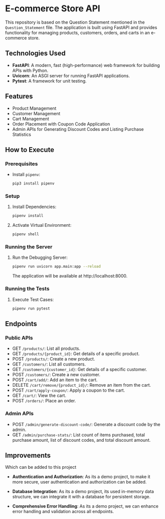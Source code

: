 # E-commerce Store API

This repository is based on the Question Statement mentioned in the `Question_Statement` file. The application is built using FastAPI and provides functionality for managing products, customers, orders, and carts in an e-commerce store.

## Technologies Used

- **FastAPI**: A modern, fast (high-performance) web framework for building APIs with Python.
- **Uvicorn**: An ASGI server for running FastAPI applications.
- **Pytest**: A framework for unit testing.

## Features

- Product Management
- Customer Management
- Cart Management
- Order Placement with Coupon Code Application
- Admin APIs for Generating Discount Codes and Listing Purchase Statistics

## How to Execute

### Prerequisites

- Install `pipenv`:
    ```sh
    pip3 install pipenv
    ```

### Setup

1. Install Dependencies:
    ```sh 
    pipenv install
    ```

2. Activate Virtual Environment:

    ```sh
    pipenv shell
    ```

### Running the Server

1. Run the Debugging Server:

    ```sh
    pipenv run uvicorn app.main:app --reload
    ```
    The application will be available at http://localhost:8000.

### Running the Tests

1. Execute Test Cases:

    ```sh
    pipenv run pytest
    ```

## Endpoints

### Public APIs

- GET `/products/`: List all products.
- GET `/products/{product_id}`: Get details of a specific product.
- POST `/products/`: Create a new product.
- GET `/customers/`: List all customers.
- GET `/customers/{customer_id}`: Get details of a specific customer.
- POST `/customers/`: Create a new customer.
- POST `/cart/add/`: Add an item to the cart.
- DELETE `/cart/remove/{product_id}/`: Remove an item from the cart.
- POST `/cart/apply-coupon/`: Apply a coupon to the cart.
- GET `/cart/`: View the cart.
- POST `/orders/`: Place an order.

### Admin APIs

- POST `/admin/generate-discount-code/`: Generate a discount code by the admin.
- GET `/admin/purchase-stats/`: List count of items purchased, total purchase amount, list of discount codes, and total discount amount.

## Improvements

Which can be added to this project

- **Authentication and Authorization**: As its a demo project, to make it more secure, user authentication and authorization can be added.

- **Database Integration**: As its a demo project, its used in-memory data structure, we can integrate it with a database for persistent storage.

- **Comprehensive Error Handling**: As its a demo project, we can enhance error handling and validation across all endpoints.